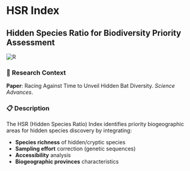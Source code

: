 # HSR Index
## Hidden Species Ratio for Biodiversity Priority Assessment

![R](https://img.shields.io/badge/R-%23276DC3.svg?style=flat&logo=r&logoColor=white)

### 🔬 Research Context
**Paper**: Racing Against Time to Unveil Hidden Bat Diversity. *Science Advances*.

### 📋 Description
The HSR (Hidden Species Ratio) Index identifies priority biogeographic areas for hidden species discovery by integrating:
- **Species richness** of hidden/cryptic species
- **Sampling effort** correction (genetic sequences)
- **Accessibility** analysis
- **Biogeographic provinces** characteristics
